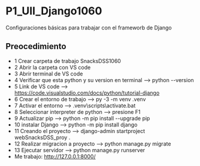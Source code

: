 # P1_UII_Django1060
Configuraciones básicas para trabajar con el frameworb de Django 
## Preocedimiento 
- 1 Crear carpeta de trabajo SnacksDSS1060
- 2 Abrir la carpeta con VS code
- 3 Abrir terminal de VS code
- 4 Verificar que esta python y su version en terminal  --> python --version
- 5 Link de VS code --> https://code.visualstudio.com/docs/python/tutorial-django
- 6 Crear el entorno de trabajo --> py -3 -m venv .venv
- 7 Activar el entorno --> .venv\scripts\activate.bat
- 8 Seleccionar interpreter de python --> presione F1
- 9 Actualizar pip --> python -m pip install --upgrade pip
- 10 instalar Django --> python -m pip install django
- 11 Creando el proyecto --> django-admin startproject webSnacksDSS_proy .
- 12 Realizar migracion a proyecto --> python manage.py migrate
- 13 Ejecutar servidor --> python manage.py runserver
- Me trabajo: http://127.0.0.1:8000/
